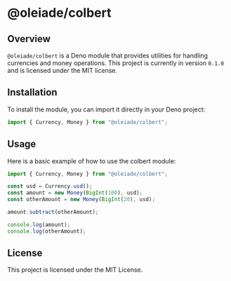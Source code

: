 # @oleiade/colbert

## Overview

`@oleiade/colbert` is a Deno module that provides utilities for handling currencies and money operations. This project is currently in version `0.1.0` and is licensed under the MIT license.

## Installation

To install the module, you can import it directly in your Deno project:

```typescript
import { Currency, Money } from "@oleiade/colbert";
```

## Usage

Here is a basic example of how to use the colbert module:

```typescript
import { Currency, Money } from "@oleiade/colbert";

const usd = Currency.usd();
const amount = new Money(BigInt(100), usd);
const otherAmount = new Money(BigInt(20), usd);

amount.subtract(otherAmount);

console.log(amount);
console.log(otherAmount);
```

## License

This project is licensed under the MIT License.